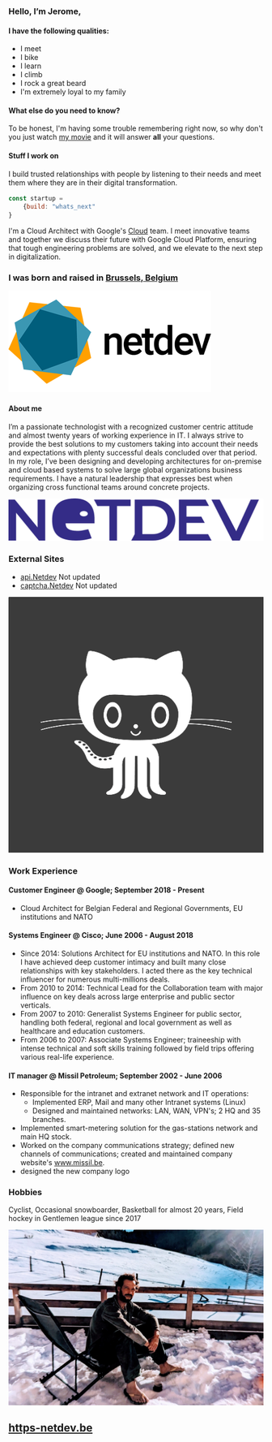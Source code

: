

### Hello, I’m Jerome,  

#### I have the following qualities:

- I meet
- I bike 
- I learn
- I climb
- I rock a great beard
- I'm extremely loyal to my family

#### What else do you need to know?

To be honest, I'm having some trouble remembering right now, so why don't you just watch [my movie](https://en.wikipedia.org/wiki/The_Princess_Bride_%28film%29) and it will answer **all** your questions.

#### Stuff I work on

I build trusted relationships with people by listening to their needs and meet them where they are in their digital transformation.

```javascript
const startup = 
    {build: "whats_next"
}
```
I'm a Cloud Architect with Google's [Cloud](http://cloud.google.com) team. I meet innovative teams and together we discuss their future with Google Cloud Platform, ensuring that tough engineering problems are solved, and we elevate to the next step in digitalization.

### I was born and raised in [Brussels, Belgium](https://goo.gl/maps/Xhy4aBu1WYrbBHe97)


![Blue Duck](/assets/img/logo.jpg 'Logo')

#### About me

I’m a passionate technologist with a recognized  customer centric attitude and almost twenty years of working experience in IT.  I always strive to provide the best solutions to my customers taking into account their needs and expectations with plenty successful deals concluded over that period.  In my role, I’ve been  designing and developing architectures for on-premise and cloud based systems to  solve large global organizations business requirements.  I have a natural leadership that expresses best when organizing cross functional teams around concrete projects. 

![Yellow Duck](/assets/img/logo.png 'Logo')

### External Sites

* [api.Netdev](http://fb.netdev.be/) Not updated
* [captcha.Netdev](http://web3.netdev.be/) Not updated


![Yellow Duck](/assets/img/avatar-icon.png 'avatar')









### Work Experience


#### Customer Engineer @ Google; September  2018 - Present
* Cloud  Architect for Belgian Federal and Regional Governments, EU institutions and NATO 

#### Systems Engineer @ Cisco; June  2006 - August 2018
* Since 2014: Solutions Architect for EU institutions and NATO.  In this role I have achieved deep customer intimacy and built many close relationships with key stakeholders. I acted there  as the key technical influencer for numerous multi-millions deals. 
* From 2010 to 2014: Technical Lead for the Collaboration team with major influence on key deals across large enterprise and public sector verticals. 
* From 2007 to 2010: Generalist Systems Engineer for public sector, handling both federal, regional and local government as well as healthcare and education customers. 
* From 2006 to 2007: Associate Systems Engineer; traineeship with intense technical and soft skills training followed by field trips offering  various real-life experience. 

#### IT manager @ Missil Petroleum; September 2002 - June 2006
* Responsible for the intranet and extranet network and IT operations:
    * Implemented ERP, Mail and many other Intranet systems (Linux)
    * Designed and maintained networks: LAN, WAN, VPN's; 2 HQ and 35 branches. 
* Implemented smart-metering solution for the  gas-stations network and main HQ stock. 
* Worked on the company communications strategy; defined new channels of communications; created and maintained company website's www.missil.be. 
* designed the new company logo


### Hobbies 
Cyclist, Occasional snowboarder, Basketball for almost 20 years, Field hockey in Gentlemen league since 2017

![White Duck](/assets/img/author.jpg 'author')

## [https-netdev.be](https://v3.netdev.be)
